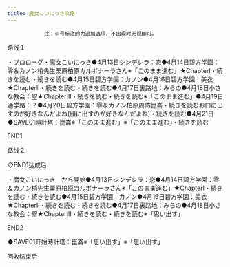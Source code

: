 ```yaml
---
title: 魔女こいにっき攻略
---
```


                注：※号标注的为追加选项，不出现时无视即可。

路线１

・プロローグ・魔女こいにっき●4月13日シンデレラ：恋●4月14日碧方学園：零＆カノン梢先生栗原柏原カルボナーラさん※「このまま進む」★ChapterⅠ・続きを読む・続きを読む●4月15日碧方学園：カノン●4月16日碧方学園：美衣★ChapterⅡ・続きを読む・続きを読む●4月17日裏路地：みらの●4月18日小さな教会：聖★ChapterⅢ・続きを読む・続きを読む※「このまま進む」●4月19日通学路：？●4月20日碧方学園：零＆カノン柏原周防崑崙・続きを読むお口に出すのが好きなんだよね(顔に出すのが好きなんだよね)・続きを読む●4月21日◆SAVE01時計塔：崑崙※「このまま進む」※「このまま進む」・続きを読む

END1

路线２

◇END1达成后

・魔女こいにっき　から開始●4月13日シンデレラ：恋●4月14日碧方学園：零＆カノン梢先生栗原柏原カルボナーラさん※「このまま進む」★ChapterⅠ・続きを読む・続きを読む●4月15日碧方学園：カノン●4月16日碧方学園：美衣★ChapterⅡ・続きを読む・続きを読む●4月17日裏路地：みらの●4月18日小さな教会：聖★ChapterⅢ・続きを読む・続きを読む※「思い出す」

END2

◆SAVE01开始時計塔：崑崙※「思い出す」※「思い出す」

回收结束后
              
